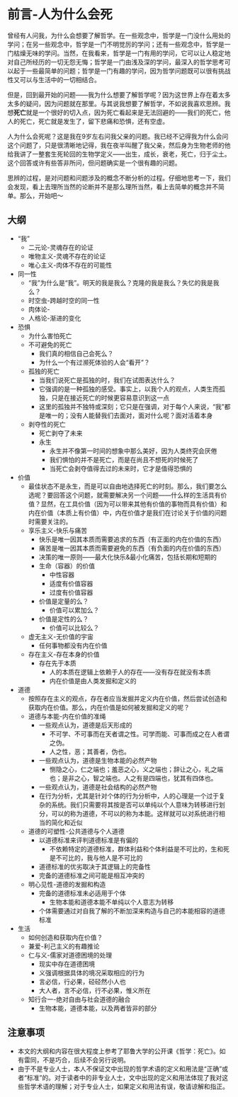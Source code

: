 # 前言-人为什么会死

曾经有人问我，为什么会想要了解哲学。在一些观念中，哲学是一门没什么用处的学问；在另一些观念中，哲学是一门不明觉厉的学问；还有一些观念中，哲学是一门枯燥无味的学问。当然，在我看来，哲学是一门有用的学问，它可以让人稳定地对自己所经历的一切无怨无悔；哲学是一门由浅及深的学问，最深入的哲学思考可以起于一些最简单的问题；哲学是一门有趣的学问，因为哲学问题既可以很有挑战性又可以与生活中的一切相结合。

但是，回到最开始的问题——我为什么想要了解哲学呢？因为这世界上存在着太多太多的疑问，因为问题就在那里。与其说我想要了解哲学，不如说我喜欢思辨。我想**死亡**就是一个很好的切入点，因为死亡看起来是无法回避的——我们的死亡，他人的死亡，死亡就是发生了，留下悲痛和恐惧，还有空虚。

人为什么会死呢？这是我在9岁左右问我父亲的问题。我已经不记得我为什么会问这个问题了，只是很清晰地记得，我在夜半叫醒了我父亲，然后身为生物老师的他给我讲了一整套生死轮回的生物学定义——出生，成长，衰老，死亡，归于尘土。这个回答或许有些答非所问，但问题确实是一个很有趣的问题。

思辨的过程，是对问题和问题涉及的概念不断分析的过程。仔细地思考一下，我们会发现，看上去理所当然的论断并不是那么理所当然，看上去简单的概念并不简单。那么，开始吧～

## 大纲

+ “我”
  + 二元论-灵魂存在的论证
  + 唯物主义-灵魂不存在的论证
  + 唯心主义-肉体不存在的可能性
+ 同一性
  + “我”为什么是“我”。明天的我是我么？克隆的我是我么？失忆的我是我么？
  + 时空虫-跨越时空的同一性
  + 肉体论-
  + 人格论-渐进的变化
+ 恐惧
  + 为什么害怕死亡
  + 不可避免的死亡
    + 我们真的相信自己会死么？
    + 为什么一个有过濒死体验的人会“看开”？
  + 孤独的死亡
    + 当我们说死亡是孤独的时，我们在试图表达什么？
    + 它强调的是一种孤独的感受。事实上，以我个人的观点，人类生而孤独，只是在接近死亡的时候更容易意识到这一点
    + 这里的孤独并不独特或深刻；它只是在强调，对于每个人来说，“我”都是唯一的；没有人能替我们去面对，面对什么呢？面对活着本身
  + 剥夺性的死亡
    + 死亡剥夺了未来
    + 永生
      + 永生并不像第一时间的想象中那么美好，因为人类终究会厌倦
      + 我们惧怕的并不是死亡，而是在尚且不想死的时候死了
      + 当死亡会剥夺值得去过的未来时，它才是值得恐惧的
+ 价值
  + 最佳状态不是永生，而是可以自由地选择死亡的时刻。那么，我们要怎么选呢？要回答这个问题，就需要解决另一个问题——什么样的生活具有价值？显然，在工具价值（因为可以带来其他有价值的事物而具有价值）和内在价值（本质上有价值）中，内在价值才是我们在讨论关于价值的问题时需要关注的。
  + 享乐主义-快乐与痛苦
    + 快乐是唯一因其本质而需要追求的东西（有正面的内在价值的东西）
    + 痛苦是唯一因其本质而需要避免的东西（有负面的内在价值的东西）
    + 决策的唯一原则——最大化快乐&最小化痛苦，包括长期和短期的
    + 生命（容器）的价值
      + 中性容器
      + 适度有价值容器
      + 过度有价值容器
    + 价值是定量的么？
      + 价值可以累加么？
    + 价值是定性的么？
      + 价值可以比较么？
  + 虚无主义-无价值的宇宙
    + 任何事物都没有内在价值
  + 存在主义-存在本身的价值
    + 存在先于本质
      + 人的本质在逻辑上依赖于人的存在——没有存在就没有本质
      + 内在价值是由人类发掘和定义的
+ 道德
  + 按照存在主义的观点，存在者应当发掘并定义内在价值，然后尝试创造和获取内在价值。那么，内在价值是如何被发掘和定义的呢？
  + 道德与本能-内在价值的准绳
    + 一些观点认为，道德是后天形成的
      + 不可学、不可事而在天者谓之性。可学而能、可事而成之在人者谓之伪。
      + 人之性，恶；其善者，伪也。
    + 一些观点认为，道德是生物本能的必然产物
      + 恻隐之心，仁之端也；羞恶之心，义之端也；辞让之心，礼之端也；是非之心，智之端也。人之有是四端也，犹其有四体也。
    + 一些观点认为，道德是社会结构的必然产物
    + 在行为分析，尤其是针对个体的行为分析中，人的心理是一个过于复杂的系统。我们只需要将其按是否可以单纯以个人意味为转移进行划分，可以的称为道德，不可以的称为本能。这样就可以对系统进行相当的简化和近似
  + 道德的可塑性-公共道德与个人道德
    + 以道德标准来评判道德标准是有偏的
      + 不依赖特定的道德标准，群体利益和个体利益是不可比的，生和死是不可比的，我与他人是不可比的
    + 道德标准的优劣取决于其逻辑上的完备性
    + 完备的道德标准之间可能是相互冲突的
  + 明心见性-道德的发掘和构造
    + 完备的道德标准未必适用于个体
      + 生物本能和道德本能不单纯以个人意志为转移
    + 个体需要通过对自我了解的不断加深来构造与自己的本能相容的道德标准
+ 生活
  + 如何创造和获取内在价值？
  + 兼爱-利己主义的有趣推论
  + 仁与义-儒家对道德困境的处理
    + 现实中存在道德困境
    + 义强调根据具体的境况采取相应的行为
    + 言必信，行必果，硁硁然小人也
    + 大人者，言不必信，行不必果，惟义所在
  + 知行合一-绝对自由与社会道德的融合
    + 生物本能，道德本能，以及两者皆非的部分

## 注意事项

+ 本文的大纲和内容在很大程度上参考了耶鲁大学的公开课《哲学：死亡》。如有雷同，不是巧合，后续不会另行说明。
+ 由于不是专业人士，本人不保证文中出现的哲学术语的定义和用法是“正确”或者“标准”的。对于读者中的非专业人士，文中出现的定义和用法体现了我对这些哲学术语的理解；对于专业人士，如果定义和用法有误，敬请谅解和指正。

